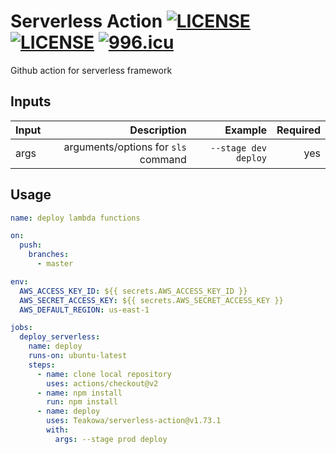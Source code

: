 # Serverless Action [![LICENSE](https://img.shields.io/badge/License-Apache--2.0-green.svg?style=flat-square)](LICENSE) [![LICENSE](https://img.shields.io/badge/License-Anti%20996-blue.svg?style=flat-square)](https://github.com/996icu/996.ICU/blob/master/LICENSE) [![996.icu](https://img.shields.io/badge/Link-996.icu-red.svg?style=flat-square)](https://996.icu)

Github action for serverless framework

## Inputs

| Input |                         Description |              Example | Required |
| :---- | ----------------------------------: | -------------------: | -------: |
| args  | arguments/options for `sls` command | `--stage dev deploy` |      yes |

## Usage

```yaml
name: deploy lambda functions

on:
  push:
    branches:
      - master

env:
  AWS_ACCESS_KEY_ID: ${{ secrets.AWS_ACCESS_KEY_ID }}
  AWS_SECRET_ACCESS_KEY: ${{ secrets.AWS_SECRET_ACCESS_KEY }}
  AWS_DEFAULT_REGION: us-east-1

jobs:
  deploy_serverless:
    name: deploy
    runs-on: ubuntu-latest
    steps:
      - name: clone local repository
        uses: actions/checkout@v2
      - name: npm install
        run: npm install
      - name: deploy
        uses: Teakowa/serverless-action@v1.73.1
        with:
          args: --stage prod deploy
```
